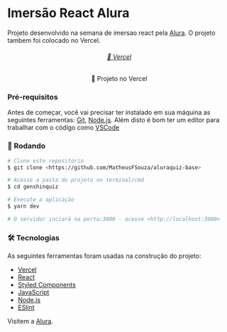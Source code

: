 # Imersão React Alura

Projeto desenvolvido na semana de imersao react pela [Alura](https://www.alura.com.br/). O projeto tambem foi colocado no Vercel.

<h6 align="center">
    <a href="https://aluraquiz-base-git-main.matheusfsouza.vercel.app/">🔗 Vercel</a>
</h6>
<p align="center">🚀 Projeto no Vercel</p>

### Pré-requisitos

Antes de começar, você vai precisar ter instalado em sua máquina as seguintes ferramentas:
[Git](https://git-scm.com), [Node.js](https://nodejs.org/en/). 
Além disto é bom ter um editor para trabalhar com o código como [VSCode](https://code.visualstudio.com/)

### 🎲 Rodando

```bash
# Clone este repositório
$ git clone <https://github.com/MatheusFSouza/aluraquiz-base>

# Acesse a pasta do projeto no terminal/cmd
$ cd genshinquiz

# Execute a aplicação
$ yarn dev

# O servidor inciará na porta:3000 - acesse <http://localhost:3000>
```

### 🛠 Tecnologias

As seguintes ferramentas foram usadas na construção do projeto:

- [Vercel](https://vercel.com)
- [React](https://pt-br.reactjs.org/)
- [Styled Components](https://github.com/styled-components/styled-components)
- [JavaScript](https://developer.mozilla.org/pt-BR/docs/Web/JavaScript)
- [Node.js](https://nodejs.org/en/)
- [ESlint](https://eslint.org/)


Visitem a [Alura](https://expo.io/).
